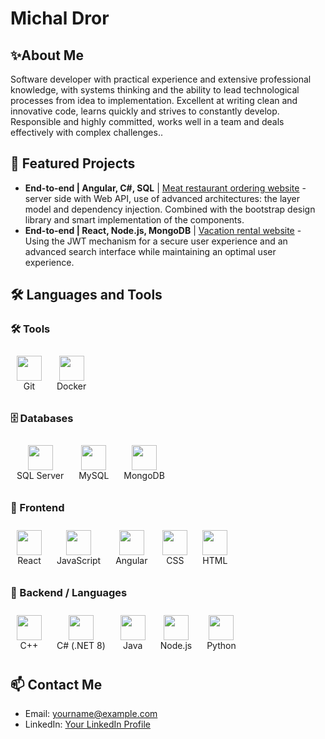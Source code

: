 # Michal Dror
## ✨About Me

Software developer with practical experience and extensive professional knowledge, with systems thinking and the ability to lead technological processes from idea to implementation. Excellent at writing clean and innovative code, learns quickly and strives to constantly develop. Responsible and highly committed, works well in a team and deals effectively with complex challenges..

 ## 📁 Featured Projects

- **End-to-end | Angular, C#, SQL** | [Meat restaurant ordering website](https://github.com/YourUsername/YourRepository) - server side with Web API, use of advanced architectures: the layer model and dependency injection. Combined with the bootstrap design library and smart implementation of the components.
- **End-to-end | React, Node.js, MongoDB** | [Vacation rental website](https://github.com/YourUsername/YourRepository) - Using the JWT mechanism for a secure user experience and an advanced search interface while maintaining an optimal user experience.

 ## 🛠️ Languages and Tools

### 🛠️ Tools  
<div align="left">
  <div style="display:inline-block; text-align:center; margin: 10px;">
    <img src="https://cdn.jsdelivr.net/gh/devicons/devicon/icons/git/git-original.svg" width="40"/><br/>
    <span>Git</span>
  </div>
  <div style="display:inline-block; text-align:center; margin: 10px;">
    <img src="https://cdn.jsdelivr.net/gh/devicons/devicon/icons/docker/docker-original.svg" width="40"/><br/>
    <span>Docker</span>
  </div>
</div>

### 🗄️ Databases  
<div align="left">
  <div style="display:inline-block; text-align:center; margin: 10px;">
    <img src="https://cdn.jsdelivr.net/gh/devicons/devicon/icons/microsoftsqlserver/microsoftsqlserver-plain.svg" width="40"/><br/>
    <span>SQL Server</span>
  </div>
  <div style="display:inline-block; text-align:center; margin: 10px;">
    <img src="https://cdn.jsdelivr.net/gh/devicons/devicon/icons/mysql/mysql-original.svg" width="40"/><br/>
    <span>MySQL</span>
  </div>
  <div style="display:inline-block; text-align:center; margin: 10px;">
    <img src="https://cdn.jsdelivr.net/gh/devicons/devicon/icons/mongodb/mongodb-original.svg" width="40"/><br/>
    <span>MongoDB</span>
  </div>
</div>

### 🎨 Frontend  
<div align="left">
  <div style="display:inline-block; text-align:center; margin: 10px;">
    <img src="https://cdn.jsdelivr.net/gh/devicons/devicon/icons/react/react-original.svg" width="40"/><br/>
    <span>React</span>
  </div>
  <div style="display:inline-block; text-align:center; margin: 10px;">
    <img src="https://cdn.jsdelivr.net/gh/devicons/devicon/icons/javascript/javascript-original.svg" width="40"/><br/>
    <span>JavaScript</span>
  </div>
  <div style="display:inline-block; text-align:center; margin: 10px;">
    <img src="https://cdn.jsdelivr.net/gh/devicons/devicon/icons/angularjs/angularjs-original.svg" width="40"/><br/>
    <span>Angular</span>
  </div>
  <div style="display:inline-block; text-align:center; margin: 10px;">
    <img src="https://cdn.jsdelivr.net/gh/devicons/devicon/icons/css3/css3-original.svg" width="40"/><br/>
    <span>CSS</span>
  </div>
  <div style="display:inline-block; text-align:center; margin: 10px;">
    <img src="https://cdn.jsdelivr.net/gh/devicons/devicon/icons/html5/html5-original.svg" width="40"/><br/>
    <span>HTML</span>
  </div>
</div>

### 🔧 Backend / Languages  
<div align="left">
  <div style="display:inline-block; text-align:center; margin: 10px;">
    <img src="https://cdn.jsdelivr.net/gh/devicons/devicon/icons/cplusplus/cplusplus-original.svg" width="40"/><br/>
    <span>C++</span>
  </div>
  <div style="display:inline-block; text-align:center; margin: 10px;">
    <img src="https://cdn.jsdelivr.net/gh/devicons/devicon/icons/csharp/csharp-original.svg" width="40"/><br/>
    <span>C# (.NET 8)</span>
  </div>
  <div style="display:inline-block; text-align:center; margin: 10px;">
    <img src="https://cdn.jsdelivr.net/gh/devicons/devicon/icons/java/java-original.svg" width="40"/><br/>
    <span>Java</span>
  </div>
  <div style="display:inline-block; text-align:center; margin: 10px;">
    <img src="https://cdn.jsdelivr.net/gh/devicons/devicon/icons/nodejs/nodejs-original.svg" width="40"/><br/>
    <span>Node.js</span>
  </div>
  <div style="display:inline-block; text-align:center; margin: 10px;">
    <img src="https://cdn.jsdelivr.net/gh/devicons/devicon/icons/python/python-original.svg" width="40"/><br/>
    <span>Python</span>
  </div>
</div>

## 📫 Contact Me

- Email: yourname@example.com
- LinkedIn: [Your LinkedIn Profile](https://www.linkedin.com)
